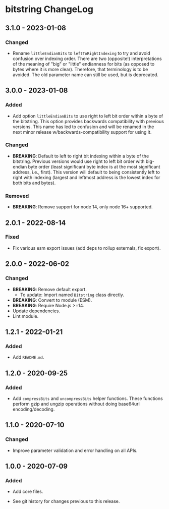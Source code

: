 # bitstring ChangeLog

## 3.1.0 - 2023-01-08

### Changed
- Rename `littleEndianBits` to `leftToRightIndexing` to try and avoid
  confusion over indexing order. There are two (opposite!) interpretations
  of the meaning of "big" or "little" endianness for bits (as opposed to
  bytes where it is more clear). Therefore, that terminology is to be
  avoided. The old parameter name can still be used, but is deprecated.

## 3.0.0 - 2023-01-08

### Added
- Add option `littleEndianBits` to use right to left bit order within a byte
  of the bitstring. This option provides backwards compatibility with previous
  versions. This name has led to confusion and will be renamed in the next
  minor release w/backwards-compatibility support for using it.

### Changed
- **BREAKING**: Default to left to right bit indexing within a byte of the
  bitstring. Previous versions would use right to left bit order with
  big-endian byte order (least significant byte index is at the most
  significant address, i.e., first). This version will default to being
  consistently left to right with indexing (largest and leftmost address
  is the lowest index for both bits and bytes).

### Removed
- **BREAKING**: Remove support for node 14, only node 16+ supported.

## 2.0.1 - 2022-08-14
### Fixed
- Fix various esm export issues (add deps to rollup externals, fix export).

## 2.0.0 - 2022-06-02

### Changed
- **BREAKING**: Remove default export.
  - To update: Import named `Bitstring` class directly.
- **BREAKING**: Convert to module (ESM).
- **BREAKING**: Require Node.js >=14.
- Update dependencies.
- Lint module.

## 1.2.1 - 2022-01-21

### Added
- Add `README.md`.

## 1.2.0 - 2020-09-25

### Added
- Add `compressBits` and `uncompressBits` helper functions. These functions
  perform gzip and ungzip operations without doing base64url encoding/decoding.

## 1.1.0 - 2020-07-10

### Changed
- Improve parameter validation and error handling on all APIs.

## 1.0.0 - 2020-07-09

### Added
- Add core files.

- See git history for changes previous to this release.
